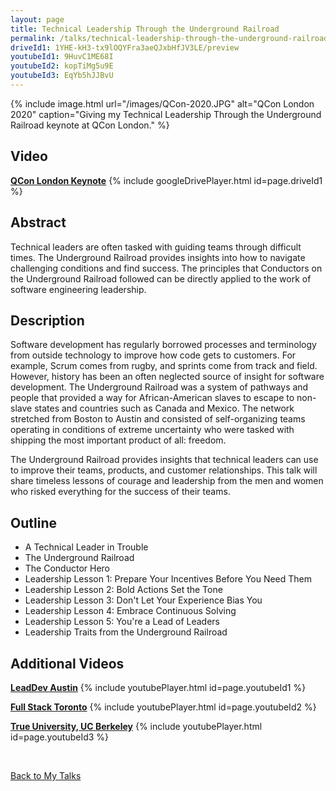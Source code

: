 ```yaml
---
layout: page
title: Technical Leadership Through the Underground Railroad
permalink: /talks/technical-leadership-through-the-underground-railroad/
driveId1: 1YHE-kH3-tx9lOQYFra3aeQJxbHfJV3LE/preview
youtubeId1: 9HuvC1ME68I
youtubeId2: kopTiMg5u9E
youtubeId3: EqYb5hJJBvU
---
```


{% include image.html url="/images/QCon-2020.JPG" alt="QCon London 2020" caption="Giving my Technical Leadership Through the Underground Railroad keynote at QCon London." %}

## Video

**[QCon London Keynote](https://www.infoq.com/presentations/leadership-conductors-underground-railroad/)**
{% include googleDrivePlayer.html id=page.driveId1 %}

## Abstract

Technical leaders are often tasked with guiding teams through difficult times. The Underground Railroad provides insights into how to navigate challenging conditions and find success. The principles that Conductors on the Underground Railroad followed can be directly applied to the work of software engineering leadership.


## Description

Software development has regularly borrowed processes and terminology from outside technology to improve how code gets to customers. For example, Scrum comes from rugby, and sprints come from track and field. However, history has been an often neglected source of insight for software development. The Underground Railroad was a system of pathways and people that provided a way for African-American slaves to escape to non-slave states and countries such as Canada and Mexico. The network stretched from Boston to Austin and consisted of self-organizing teams operating in conditions of extreme uncertainty who were tasked with shipping the most important product of all: freedom.

The Underground Railroad provides insights that technical leaders can use to improve their teams, products, and customer relationships. This talk will share timeless lessons of courage and leadership from the men and women who risked everything for the success of their teams.


## Outline

* A Technical Leader in Trouble
* The Underground Railroad
* The Conductor Hero
* Leadership Lesson 1: Prepare Your Incentives Before You Need Them
* Leadership Lesson 2: Bold Actions Set the Tone
* Leadership Lesson 3: Don't Let Your Experience Bias You
* Leadership Lesson 4: Embrace Continuous Solving
* Leadership Lesson 5: You're a Lead of Leaders
* Leadership Traits from the Underground Railroad

## Additional Videos

**[LeadDev Austin](https://youtu.be/9HuvC1ME68I)**
{% include youtubePlayer.html id=page.youtubeId1 %}
<br>

**[Full Stack Toronto](https://youtu.be/kopTiMg5u9E)**
{% include youtubePlayer.html id=page.youtubeId2 %}
<br>

**[True University, UC Berkeley](https://youtu.be/EqYb5hJJBvU)**
{% include youtubePlayer.html id=page.youtubeId3 %}
<br>


<br>

[Back to My Talks](/talks/)
